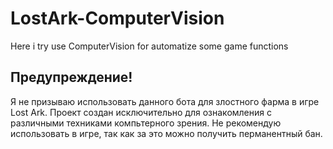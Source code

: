 # LostArk-ComputerVision
Here i try use ComputerVision for automatize some game functions

## Предупреждение!
Я не призываю использовать данного бота для злостного фарма в игре Lost Ark. Проект создан исключительно для ознакомления с различными техниками компьтерного зрения. Не рекомендую использовать в игре, так как за это можно получить перманентный бан.
